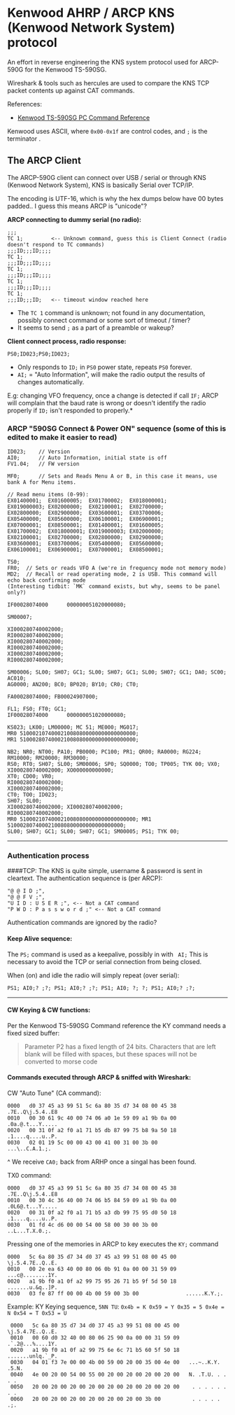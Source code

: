 # Kenwood AHRP / ARCP KNS (Kenwood Network System) protocol

An effort in reverse engineering the KNS system protocol used for ARCP-590G for the Kenwood TS-590SG.

Wireshark & tools such as hercules are used to compare the KNS TCP packet contents up against CAT commands.

References:

* [Kenwood TS-590SG PC Command Reference](https://www.kenwood.com/i/products/info/amateur/pdf/ts_590_g_pc_command_e.pdf)

Kenwood uses ASCII, where `0x00-0x1f` are control codes, and `;` is the terminator .

## The ARCP Client

The ARCP-590G client can connect over USB / serial or through KNS (Kenwood Network System), KNS is basically Serial over TCP/IP.

The encoding is UTF-16, which is why the hex dumps below have 00 bytes padded..
I guess this means ARCP is "unicode"?

**ARCP connecting to dummy serial (no radio):**
```
;;;
TC 1;         <-- Unknown command, guess this is Client Connect (radio doesn't respond to TC commands)
;;;ID;;;ID;;;;
TC 1;
;;;ID;;;ID;;;;
TC 1;
;;;ID;;;ID;;;;
TC 1;
;;;ID;;;ID;;;;
TC 1;
;;;ID;;;ID;   <-- timeout window reached here
```

* The `TC 1` command is unknown; not found in any documentation, possibly connect command or some sort of timeout / timer?
* It seems to send `;` as a part of a preamble or wakeup?


**Client connect process, radio response:**
```
PS0;ID023;PS0;ID023;
```

* Only responds to `ID;` in `PS0` power state, repeats `PS0` forever.
* `AI;` = "Auto Information", will make the radio output the results of changes automatically.

E.g: changing VFO frequency, once a change is detected if call `IF;`
ARCP will complain that the baud rate is wrong or doesn't identify the radio properly if `ID;` isn't responded to properly.*

### ARCP "590SG Connect & Power ON" sequence (some of this is edited to make it easier to read)

```
ID023;    // Version
AI0;      // Auto Information, initial state is off
FV1.04;   // FW version

MF0;      // Sets and Reads Menu A or B, in this case it means, use bank A for Menu items.

// Read menu items (0-99):
EX01400001;  EX01600005;  EX01700002;  EX018000001; 
EX019000003; EX02000000;  EX02100001;  EX02700000; 
EX02800000;  EX02900000;  EX03600001;  EX03700006; 
EX05400000;  EX05600000;  EX06100001;  EX06900001; 
EX07000001;  EX08500001;  EX01400001;  EX01600005; 
EX01700002;  EX018000001; EX019000003; EX02000000; 
EX02100001;  EX02700000;  EX02800000;  EX02900000; 
EX03600001;  EX03700006;  EX05400000;  EX05600000; 
EX06100001;  EX06900001;  EX07000001;  EX08500001; 

TS0;
FR0;  // Sets or reads VFO A (we're in frequency mode not memory mode) 
MD2;  // Recall or read operating mode, 2 is USB. This command will echo back confirming mode 
(Interesting tidbit: `MK` command exists, but why, seems to be panel only?)

IF00028074000      000000051020000080; 

SM00007; 

XI000280740002000; 
RI000280740002000; 
XI000280740002000; 
RI000280740002000; 
XI000280740002000; 
RI000280740002000; 

SM00006; SL00; SH07; GC1; SL00; SH07; GC1; SL00; SH07; GC1; DA0; SC00; AC010; 
AG0000; AN200; BC0; BP020; BY10; CR0; CT0; 

FA00028074000; FB00024907000; 

FL1; FS0; FT0; GC1; 
IF00028074000      000000051020000080; 

KS023; LK00; LM00000; MC 51; ME000; MG017; 
MR0 5100021074000210080800000000000000000; 
MR1 5100028074000210080800000000000000000; 

NB2; NR0; NT00; PA10; PB0000; PC100; PR1; QR00; RA0000; RG224; RM10000; RM20000; RM30000; 
RS0; RT0; SH07; SL00; SM00006; SP0; SQ0000; TO0; TP005; TYK 00; VX0; 
XI000280740002000; XO000000000000; 
XT0; CD00; VR0; 
RI000280740002000;
XI000280740002000; 
CT0; TO0; ID023; 
SH07; SL00; 
XI000280740002000; XI000280740002000; 
RI000280740002000; 
MR0 5100021074000210080800000000000000000; MR1 
5100028074000210080800000000000000000;
SL00; SH07; GC1; SL00; SH07; GC1; SM00005; PS1; TYK 00; 
```

---

### Authentication process

####TCP:
The KNS is quite simple, username & password is sent in cleartext.
The authentication sequence is (per ARCP):

```
"@ @ I D ;",
"@ @ F V ;",
"U I D : U S E R ;", <-- Not a CAT command
"P W D : P a s s w o r d ;" <-- Not a CAT command
```
Authentication commands are ignored by the radio?

#### Keep Alive sequence:

The `PS;` command is used as a keepalive, possibly in with ` AI;`
This is necessary to avoid the TCP or serial connection from being closed.

When (on) and idle the radio will simply repeat (over serial):
```
PS1; AI0;? ;?; PS1; AI0;? ;?; PS1; AI0; ?; ?; PS1; AI0;? ;?;
```
---

#### CW Keying & CW functions:

Per the Kenwood TS-590SG Command reference the KY command needs a fixed sized buffer:
>Parameter P2 has a fixed length of 24 bits. Characters that are
>left blank will be filled with spaces, but these spaces will not be
>converted to morse code

#### Commands executed through ARCP & sniffed with Wireshark:

CW "Auto Tune" (CA command):
```hexdump
0000   d0 37 45 a3 99 51 5c 6a 80 35 d7 34 08 00 45 38   .7E..Q\j.5.4..E8
0010   00 30 61 9c 40 00 74 06 a0 1e 59 09 a1 9b 0a 00   .0a.@.t...Y.....
0020   00 31 0f a2 f0 a1 71 b5 db 87 99 75 b8 9a 50 18   .1....q....u..P.
0030   02 01 19 5c 00 00 43 00 41 00 31 00 3b 00         ...\..C.A.1.;.
```

^ We receive `CA0;` back from ARHP once a singal has been found.

TX0 command:
```hexdump
0000   d0 37 45 a3 99 51 5c 6a 80 35 d7 34 08 00 45 38   .7E..Q\j.5.4..E8
0010   00 30 4c 36 40 00 74 06 b5 84 59 09 a1 9b 0a 00   .0L6@.t...Y.....
0020   00 31 0f a2 f0 a1 71 b5 a3 db 99 75 95 d0 50 18   .1....q....u..P.
0030   01 fd 4c d6 00 00 54 00 58 00 30 00 3b 00         ..L...T.X.0.;.
```
Pressing one of the memories in ARCP to key executes the `KY;` command
```hexdump
0000   5c 6a 80 35 d7 34 d0 37 45 a3 99 51 08 00 45 00   \j.5.4.7E..Q..E.
0010   00 2e ea 63 40 00 80 06 0b 91 0a 00 00 31 59 09   ...c@........1Y.
0020   a1 9b f0 a1 0f a2 99 75 95 26 71 b5 9f 5d 50 18   .......u.&q..]P.
0030   03 fe 87 ff 00 00 4b 00 59 00 3b 00               ......K.Y.;.
```

Example: KY Keying sequence, `5NN TU`: `0x4b = K 0x59 = Y 0x35 = 5 0x4e = N 0x54 = T 0x53 = U`

```hexdump
 0000   5c 6a 80 35 d7 34 d0 37 45 a3 99 51 08 00 45 00   \j.5.4.7E..Q..E.
 0010   00 60 d0 32 40 00 80 06 25 90 0a 00 00 31 59 09   .`.2@...%....1Y.
 0020   a1 9b f0 a1 0f a2 99 75 6e 6c 71 b5 60 5f 50 18   .......unlq.`_P.
 0030   04 01 f3 7e 00 00 4b 00 59 00 20 00 35 00 4e 00   ...~..K.Y. .5.N.
 0040   4e 00 20 00 54 00 55 00 20 00 20 00 20 00 20 00   N. .T.U. . . . .
 0050   20 00 20 00 20 00 20 00 20 00 20 00 20 00 20 00    . . . . . . . .
 0060   20 00 20 00 20 00 20 00 20 00 20 00 3b 00          . . . . . .;.
 ```